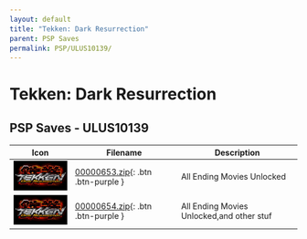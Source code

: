 ```yaml
---
layout: default
title: "Tekken: Dark Resurrection"
parent: PSP Saves
permalink: PSP/ULUS10139/
---
```

# Tekken: Dark Resurrection

## PSP Saves - ULUS10139

| Icon | Filename | Description |
|------|----------|-------------|
| ![Tekken: Dark Resurrection](ICON0.PNG) | [00000653.zip](00000653.zip){: .btn .btn-purple } | All Ending Movies Unlocked |
| ![Tekken: Dark Resurrection](ICON0.PNG) | [00000654.zip](00000654.zip){: .btn .btn-purple } | All Ending Movies Unlocked,and other stuf |
